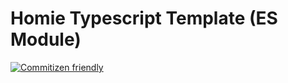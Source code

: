 # Homie Typescript Template (ES Module)

[![Commitizen friendly](https://img.shields.io/badge/commitizen-friendly-brightgreen.svg)](http://commitizen.github.io/cz-cli/)
